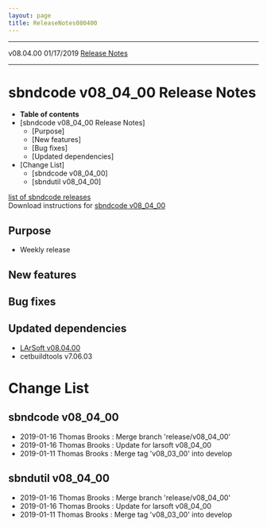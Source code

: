 ```yaml
---
layout: page
title: ReleaseNotes080400
---
```


  ----------- ------------ -- -- ------------------------------------------------------
  v08.04.00   01/17/2019         [Release Notes](ReleaseNotes080400.html)
  ----------- ------------ -- -- ------------------------------------------------------



sbndcode v08\_04\_00 Release Notes
======================================================================================

-   **Table of contents**
-   [sbndcode v08\_04\_00 Release
    Notes]
    -   [Purpose]
    -   [New features]
    -   [Bug fixes]
    -   [Updated dependencies]
-   [Change List]
    -   [sbndcode v08\_04\_00]
    -   [sbndutil v08\_04\_00]

[list of sbndcode
releases](List_of_SBND_code_releases.html)\
Download instructions for [sbndcode
v08\_04\_00](http://scisoft.fnal.gov/scisoft/bundles/sbnd/v08_04_00/sbndcode-v08_04_00.html)



Purpose
----------------------------------

-   Weekly release



New features
--------------------------------------------



Bug fixes
--------------------------------------



Updated dependencies
------------------------------------------------------------

-   [LArSoft
    v08.04.00](https://cdcvs.fnal.gov/redmine/projects/larsoft/wiki/ReleaseNotes080400)
-   cetbuildtools v7.06.03



Change List
==========================================



sbndcode v08\_04\_00
----------------------------------------------------------

-   2019-01-16 Thomas Brooks : Merge branch \'release/v08\_04\_00\'
-   2019-01-16 Thomas Brooks : Update for larsoft v08\_04\_00
-   2019-01-11 Thomas Brooks : Merge tag \'v08\_03\_00\' into develop



sbndutil v08\_04\_00
----------------------------------------------------------

-   2019-01-16 Thomas Brooks : Merge branch \'release/v08\_04\_00\'
-   2019-01-16 Thomas Brooks : Update for larsoft v08\_04\_00
-   2019-01-11 Thomas Brooks : Merge tag \'v08\_03\_00\' into develop
